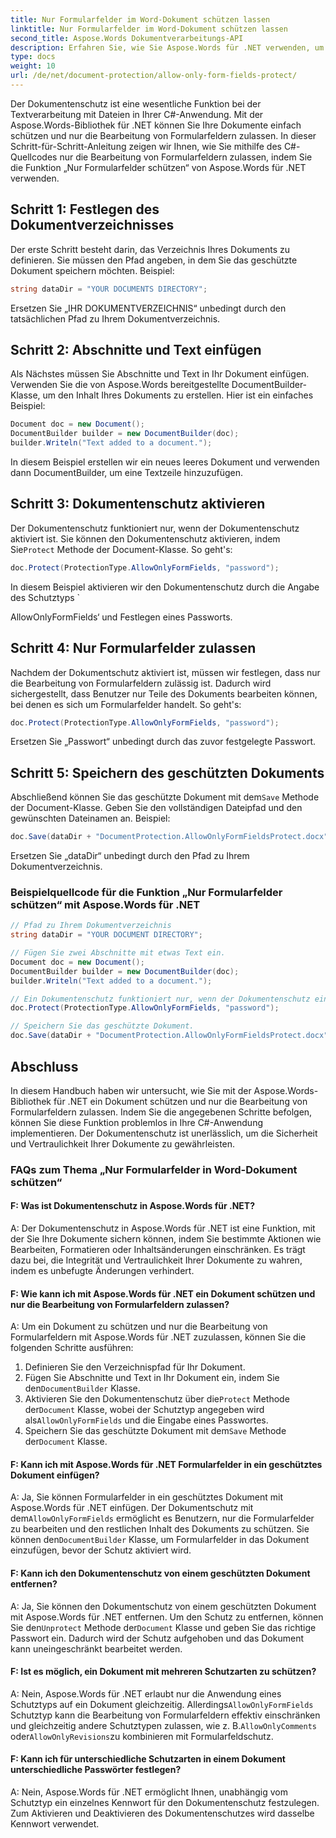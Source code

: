 ```yaml
---
title: Nur Formularfelder im Word-Dokument schützen lassen
linktitle: Nur Formularfelder im Word-Dokument schützen lassen
second_title: Aspose.Words Dokumentverarbeitungs-API
description: Erfahren Sie, wie Sie Aspose.Words für .NET verwenden, um Word-Dokumente zu schützen und nur die Bearbeitung von Formularfeldern zuzulassen.
type: docs
weight: 10
url: /de/net/document-protection/allow-only-form-fields-protect/
---
```

Der Dokumentenschutz ist eine wesentliche Funktion bei der Textverarbeitung mit Dateien in Ihrer C#-Anwendung. Mit der Aspose.Words-Bibliothek für .NET können Sie Ihre Dokumente einfach schützen und nur die Bearbeitung von Formularfeldern zulassen. In dieser Schritt-für-Schritt-Anleitung zeigen wir Ihnen, wie Sie mithilfe des C#-Quellcodes nur die Bearbeitung von Formularfeldern zulassen, indem Sie die Funktion „Nur Formularfelder schützen“ von Aspose.Words für .NET verwenden.

## Schritt 1: Festlegen des Dokumentverzeichnisses

Der erste Schritt besteht darin, das Verzeichnis Ihres Dokuments zu definieren. Sie müssen den Pfad angeben, in dem Sie das geschützte Dokument speichern möchten. Beispiel:

```csharp
string dataDir = "YOUR DOCUMENTS DIRECTORY";
```

Ersetzen Sie „IHR DOKUMENTVERZEICHNIS“ unbedingt durch den tatsächlichen Pfad zu Ihrem Dokumentverzeichnis.

## Schritt 2: Abschnitte und Text einfügen

Als Nächstes müssen Sie Abschnitte und Text in Ihr Dokument einfügen. Verwenden Sie die von Aspose.Words bereitgestellte DocumentBuilder-Klasse, um den Inhalt Ihres Dokuments zu erstellen. Hier ist ein einfaches Beispiel:

```csharp
Document doc = new Document();
DocumentBuilder builder = new DocumentBuilder(doc);
builder.Writeln("Text added to a document.");
```

In diesem Beispiel erstellen wir ein neues leeres Dokument und verwenden dann DocumentBuilder, um eine Textzeile hinzuzufügen.

## Schritt 3: Dokumentenschutz aktivieren

 Der Dokumentenschutz funktioniert nur, wenn der Dokumentenschutz aktiviert ist. Sie können den Dokumentenschutz aktivieren, indem Sie`Protect` Methode der Document-Klasse. So geht's:

```csharp
doc.Protect(ProtectionType.AllowOnlyFormFields, "password");
```

In diesem Beispiel aktivieren wir den Dokumentenschutz durch die Angabe des Schutztyps `

AllowOnlyFormFields‘ und Festlegen eines Passworts.

## Schritt 4: Nur Formularfelder zulassen

Nachdem der Dokumentschutz aktiviert ist, müssen wir festlegen, dass nur die Bearbeitung von Formularfeldern zulässig ist. Dadurch wird sichergestellt, dass Benutzer nur Teile des Dokuments bearbeiten können, bei denen es sich um Formularfelder handelt. So geht's:

```csharp
doc.Protect(ProtectionType.AllowOnlyFormFields, "password");
```

Ersetzen Sie „Passwort“ unbedingt durch das zuvor festgelegte Passwort.

## Schritt 5: Speichern des geschützten Dokuments

 Abschließend können Sie das geschützte Dokument mit dem`Save` Methode der Document-Klasse. Geben Sie den vollständigen Dateipfad und den gewünschten Dateinamen an. Beispiel:

```csharp
doc.Save(dataDir + "DocumentProtection.AllowOnlyFormFieldsProtect.docx");
```

Ersetzen Sie „dataDir“ unbedingt durch den Pfad zu Ihrem Dokumentverzeichnis.

### Beispielquellcode für die Funktion „Nur Formularfelder schützen“ mit Aspose.Words für .NET

```csharp
// Pfad zu Ihrem Dokumentverzeichnis
string dataDir = "YOUR DOCUMENT DIRECTORY";

// Fügen Sie zwei Abschnitte mit etwas Text ein.
Document doc = new Document();
DocumentBuilder builder = new DocumentBuilder(doc);
builder.Writeln("Text added to a document.");

// Ein Dokumentenschutz funktioniert nur, wenn der Dokumentenschutz eingeschaltet ist und nur das Bearbeiten in Formularfeldern erlaubt ist.
doc.Protect(ProtectionType.AllowOnlyFormFields, "password");

// Speichern Sie das geschützte Dokument.
doc.Save(dataDir + "DocumentProtection.AllowOnlyFormFieldsProtect.docx");
```

## Abschluss

In diesem Handbuch haben wir untersucht, wie Sie mit der Aspose.Words-Bibliothek für .NET ein Dokument schützen und nur die Bearbeitung von Formularfeldern zulassen. Indem Sie die angegebenen Schritte befolgen, können Sie diese Funktion problemlos in Ihre C#-Anwendung implementieren. Der Dokumentenschutz ist unerlässlich, um die Sicherheit und Vertraulichkeit Ihrer Dokumente zu gewährleisten.

### FAQs zum Thema „Nur Formularfelder in Word-Dokument schützen“

#### F: Was ist Dokumentenschutz in Aspose.Words für .NET?

A: Der Dokumentenschutz in Aspose.Words für .NET ist eine Funktion, mit der Sie Ihre Dokumente sichern können, indem Sie bestimmte Aktionen wie Bearbeiten, Formatieren oder Inhaltsänderungen einschränken. Es trägt dazu bei, die Integrität und Vertraulichkeit Ihrer Dokumente zu wahren, indem es unbefugte Änderungen verhindert.

#### F: Wie kann ich mit Aspose.Words für .NET ein Dokument schützen und nur die Bearbeitung von Formularfeldern zulassen?

A: Um ein Dokument zu schützen und nur die Bearbeitung von Formularfeldern mit Aspose.Words für .NET zuzulassen, können Sie die folgenden Schritte ausführen:
1. Definieren Sie den Verzeichnispfad für Ihr Dokument.
2.  Fügen Sie Abschnitte und Text in Ihr Dokument ein, indem Sie den`DocumentBuilder` Klasse.
3.  Aktivieren Sie den Dokumentenschutz über die`Protect` Methode der`Document` Klasse, wobei der Schutztyp angegeben wird als`AllowOnlyFormFields` und die Eingabe eines Passwortes.
4.  Speichern Sie das geschützte Dokument mit dem`Save` Methode der`Document` Klasse.

#### F: Kann ich mit Aspose.Words für .NET Formularfelder in ein geschütztes Dokument einfügen?

A: Ja, Sie können Formularfelder in ein geschütztes Dokument mit Aspose.Words für .NET einfügen. Der Dokumentschutz mit dem`AllowOnlyFormFields` ermöglicht es Benutzern, nur die Formularfelder zu bearbeiten und den restlichen Inhalt des Dokuments zu schützen. Sie können den`DocumentBuilder` Klasse, um Formularfelder in das Dokument einzufügen, bevor der Schutz aktiviert wird.

#### F: Kann ich den Dokumentenschutz von einem geschützten Dokument entfernen?

 A: Ja, Sie können den Dokumentschutz von einem geschützten Dokument mit Aspose.Words für .NET entfernen. Um den Schutz zu entfernen, können Sie den`Unprotect` Methode der`Document` Klasse und geben Sie das richtige Passwort ein. Dadurch wird der Schutz aufgehoben und das Dokument kann uneingeschränkt bearbeitet werden.

#### F: Ist es möglich, ein Dokument mit mehreren Schutzarten zu schützen?

 A: Nein, Aspose.Words für .NET erlaubt nur die Anwendung eines Schutztyps auf ein Dokument gleichzeitig. Allerdings`AllowOnlyFormFields` Schutztyp kann die Bearbeitung von Formularfeldern effektiv einschränken und gleichzeitig andere Schutztypen zulassen, wie z. B.`AllowOnlyComments` oder`AllowOnlyRevisions`zu kombinieren mit Formularfeldschutz.

#### F: Kann ich für unterschiedliche Schutzarten in einem Dokument unterschiedliche Passwörter festlegen?

A: Nein, Aspose.Words für .NET ermöglicht Ihnen, unabhängig vom Schutztyp ein einzelnes Kennwort für den Dokumentenschutz festzulegen. Zum Aktivieren und Deaktivieren des Dokumentenschutzes wird dasselbe Kennwort verwendet.